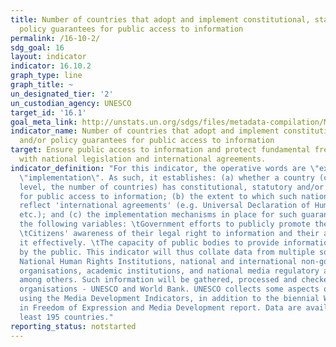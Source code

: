 ```yaml
---
title: Number of countries that adopt and implement constitutional, statutory and/or
  policy guarantees for public access to information
permalink: /16-10-2/
sdg_goal: 16
layout: indicator
indicator: 16.10.2
graph_type: line
graph_title: ~
un_designated_tier: '2'
un_custodian_agency: UNESCO
target_id: '16.1'
goal_meta_link: http://unstats.un.org/sdgs/files/metadata-compilation/Metadata-Goal-16.pdf
indicator_name: Number of countries that adopt and implement constitutional, statutory
  and/or policy guarantees for public access to information
target: Ensure public access to information and protect fundamental freedoms, in accordance
  with national legislation and international agreements.
indicator_definition: "For this indicator, the operative words are \"existence\" and
  \"implementation\". As such, it establishes: (a) whether a country (or at the global
  level, the number of countries) has constitutional, statutory and/or policy guarantees
  for public access to information; (b) the extent to which such national guarantees
  reflect 'international agreements' (e.g. Universal Declaration of Human Rights,
  etc.); and (c) the implementation mechanisms in place for such guarantees, including
  the following variables: \tGovernment efforts to publicly promote the right to information.
  \tCitizens' awareness of their legal right to information and their ability to utilise
  it effectively. \tThe capacity of public bodies to provide information upon request
  by the public. This indicator will thus collate data from multiple sources, including
  National Human Rights Institutions, national and international non-governmental
  organisations, academic institutions, and national media regulatory authorities,
  among others. Such information will be gathered, processed and checked by international
  organisations - UNESCO and World Bank. UNESCO collects some aspects of this data
  using the Media Development Indicators, in addition to the biennial World Trends
  in Freedom of Expression and Media Development report. Data are available for at
  least 195 countries."
reporting_status: notstarted
---
```


